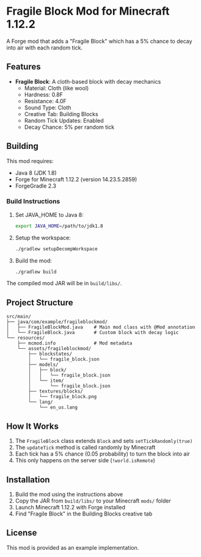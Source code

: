 # Fragile Block Mod for Minecraft 1.12.2

A Forge mod that adds a "Fragile Block" which has a 5% chance to decay into air with each random tick.

## Features

- **Fragile Block**: A cloth-based block with decay mechanics
  - Material: Cloth (like wool)
  - Hardness: 0.8F
  - Resistance: 4.0F
  - Sound Type: Cloth
  - Creative Tab: Building Blocks
  - Random Tick Updates: Enabled
  - Decay Chance: 5% per random tick

## Building

This mod requires:
- Java 8 (JDK 1.8)
- Forge for Minecraft 1.12.2 (version 14.23.5.2859)
- ForgeGradle 2.3

### Build Instructions

1. Set JAVA_HOME to Java 8:
   ```bash
   export JAVA_HOME=/path/to/jdk1.8
   ```

2. Setup the workspace:
   ```bash
   ./gradlew setupDecompWorkspace
   ```

3. Build the mod:
   ```bash
   ./gradlew build
   ```

The compiled mod JAR will be in `build/libs/`.

## Project Structure

```
src/main/
├── java/com/example/fragileblockmod/
│   ├── FragileBlockMod.java    # Main mod class with @Mod annotation
│   └── FragileBlock.java       # Custom block with decay logic
└── resources/
    ├── mcmod.info              # Mod metadata
    └── assets/fragileblockmod/
        ├── blockstates/
        │   └── fragile_block.json
        ├── models/
        │   ├── block/
        │   │   └── fragile_block.json
        │   └── item/
        │       └── fragile_block.json
        ├── textures/blocks/
        │   └── fragile_block.png
        └── lang/
            └── en_us.lang
```

## How It Works

1. The `FragileBlock` class extends `Block` and sets `setTickRandomly(true)`
2. The `updateTick` method is called randomly by Minecraft
3. Each tick has a 5% chance (0.05 probability) to turn the block into air
4. This only happens on the server side (`!world.isRemote`)

## Installation

1. Build the mod using the instructions above
2. Copy the JAR from `build/libs/` to your Minecraft `mods/` folder
3. Launch Minecraft 1.12.2 with Forge installed
4. Find "Fragile Block" in the Building Blocks creative tab

## License

This mod is provided as an example implementation.
